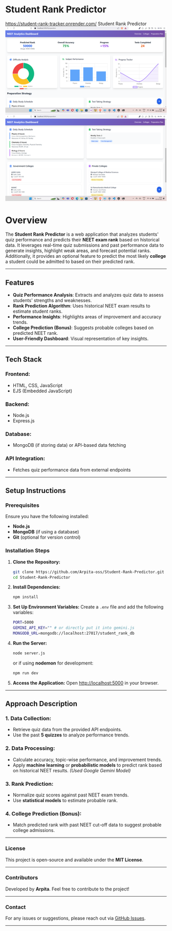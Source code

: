 # Student Rank Predictor
https://student-rank-tracker.onrender.com/
Student Rank Predictor
![image alt](https://github.com/Arpita-oss/Student_Rank_Tracker/blob/8838db77f5c1611dc2e962c478d8d158cbfd402d/Screenshot%202025-02-02%20230059.png)
![image alt](https://github.com/Arpita-oss/Student_Rank_Tracker/blob/c675af1cfa3626f7b7bbd343c3016d7249d568dc/Screenshot%202025-02-02%20230108.png)



# Overview
The **Student Rank Predictor** is a web application that analyzes students' quiz performance and predicts their **NEET exam rank** based on historical data. It leverages real-time quiz submissions and past performance data to generate insights, highlight weak areas, and forecast potential ranks. Additionally, it provides an optional feature to predict the most likely **college** a student could be admitted to based on their predicted rank.

---

## Features

- **Quiz Performance Analysis**: Extracts and analyzes quiz data to assess students' strengths and weaknesses.
- **Rank Prediction Algorithm**: Uses historical NEET exam results to estimate student ranks.
- **Performance Insights**: Highlights areas of improvement and accuracy trends.
- **College Prediction (Bonus)**: Suggests probable colleges based on predicted NEET rank.
- **User-Friendly Dashboard**: Visual representation of key insights.

---

## Tech Stack

### Frontend:
- HTML, CSS, JavaScript
- EJS (Embedded JavaScript)

### Backend:
- Node.js
- Express.js

### Database:
- MongoDB (if storing data) or API-based data fetching

### API Integration:
- Fetches quiz performance data from external endpoints

---

## Setup Instructions

### Prerequisites

Ensure you have the following installed:

- **Node.js**
- **MongoDB** (if using a database)
- **Git** (optional for version control)

### Installation Steps

1. **Clone the Repository:**
   ```sh
   git clone https://github.com/Arpita-oss/Student-Rank-Predictor.git
   cd Student-Rank-Predictor
   ```

2. **Install Dependencies:**
   ```sh
   npm install
   ```

3. **Set Up Environment Variables:**
   Create a `.env` file and add the following variables:
   ```sh
   PORT=5000
   GEMINI_API_KEY="" # or directly put it into gemini.js
   MONGODB_URL=mongodb://localhost:27017/student_rank_db
   ```

4. **Run the Server:**
   ```sh
   node server.js
   ```
   or if using **nodemon** for development:
   ```sh
   npm run dev
   ```

5. **Access the Application:**
   Open [http://localhost:5000](http://localhost:5000) in your browser.

---

## Approach Description

### 1. Data Collection:
- Retrieve quiz data from the provided API endpoints.
- Use the past **5 quizzes** to analyze performance trends.

### 2. Data Processing:
- Calculate accuracy, topic-wise performance, and improvement trends.
- Apply **machine learning** or **probabilistic models** to predict rank based on historical NEET results. *(Used Google Gemini Model)*

### 3. Rank Prediction:
- Normalize quiz scores against past NEET exam trends.
- Use **statistical models** to estimate probable rank.

### 4. College Prediction (Bonus):
- Match predicted rank with past NEET cut-off data to suggest probable college admissions.

---

### License

This project is open-source and available under the **MIT License**.

---

### Contributors

Developed by **Arpita**. Feel free to contribute to the project!

---

### Contact

For any issues or suggestions, please reach out via [GitHub Issues](https://github.com/Arpita-oss/Student-Rank-Predictor/issues).

---


